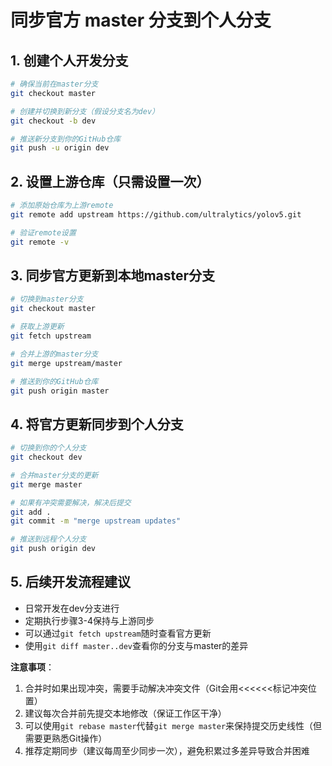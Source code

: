 # 同步官方 master 分支到个人分支

## 1. 创建个人开发分支

```bash
# 确保当前在master分支
git checkout master

# 创建并切换到新分支（假设分支名为dev）
git checkout -b dev

# 推送新分支到你的GitHub仓库
git push -u origin dev
```

## 2. 设置上游仓库（只需设置一次）

```bash
# 添加原始仓库为上游remote
git remote add upstream https://github.com/ultralytics/yolov5.git

# 验证remote设置
git remote -v
```

## 3. 同步官方更新到本地master分支

```bash
# 切换到master分支
git checkout master

# 获取上游更新
git fetch upstream

# 合并上游的master分支
git merge upstream/master

# 推送到你的GitHub仓库
git push origin master
```

## 4. 将官方更新同步到个人分支

```bash
# 切换到你的个人分支
git checkout dev

# 合并master分支的更新
git merge master

# 如果有冲突需要解决，解决后提交
git add .
git commit -m "merge upstream updates"

# 推送到远程个人分支
git push origin dev
```

## 5. 后续开发流程建议

- 日常开发在dev分支进行
- 定期执行步骤3-4保持与上游同步
- 可以通过`git fetch upstream`随时查看官方更新
- 使用`git diff master..dev`查看你的分支与master的差异

**注意事项**：

1. 合并时如果出现冲突，需要手动解决冲突文件（Git会用<<<<<<标记冲突位置）
2. 建议每次合并前先提交本地修改（保证工作区干净）
3. 可以使用`git rebase master`代替`git merge master`来保持提交历史线性（但需要更熟悉Git操作）
4. 推荐定期同步（建议每周至少同步一次），避免积累过多差异导致合并困难
